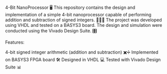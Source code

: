 4-Bit NanoProcessor 🖥️
This repository contains the design and implementation of a simple 4-bit nanoprocessor capable of performing addition and subtraction of signed integers. 🔢➕➖ The project was developed using VHDL and tested on a BASYS3 board. The design and simulation were conducted using the Vivado Design Suite. 🎛️

Features:

4-bit signed integer arithmetic (addition and subtraction) ✖️➗
Implemented on BASYS3 FPGA board 🛠️
Designed in VHDL 💻
Tested with Vivado Design Suite 📊
